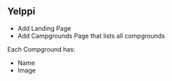 ## Yelppi

* Add Landing Page
* Add Campgrounds Page that lists all compgrounds

Each Compground has:
* Name
* Image